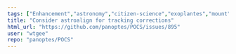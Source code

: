 ```yaml
---
tags: ["Enhancement","astronomy","citizen-science","exoplantes","mount","panoptes","python","telescopes"]
title: "Consider astroalign for tracking corrections"
html_url: "https://github.com/panoptes/POCS/issues/895"
user: "wtgee"
repo: "panoptes/POCS"
---
```



